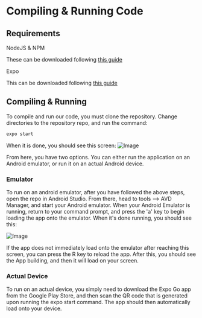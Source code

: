 # Compiling & Running Code

## Requirements
NodeJS & NPM 

These can be downloaded following [this guide](https://www.guru99.com/download-install-node-js.html)

Expo

This can be downloaded following [this guide](https://docs.expo.dev/get-started/installation/)
## Compiling & Running

To compile and run our code, you must clone the repository. Change directories to the repository repo, and run the command:

```bash
expo start
```

When it is done, you should see this screen: 
![Image](https://i.gyazo.com/a4db281020fd3a3f71e7fb94d9784221.png)

From here, you have two options. You can either run the application on an Android emulator, or run it on an actual Android device.

### Emulator
To run on an android emulator, after you have followed the above steps, open the repo in Android Studio. From there, head to tools --> AVD Manager, and start your Android emulator. When your Android Emulator is running, return to your command prompt, and press the 'a' key to begin loading the app onto the emulator. When it's done running, you should see this: 

![Image](https://i.gyazo.com/3ef7cb3453db20b135d64fd35c02629d.png)

If the app does not immediately load onto the emulator after reaching this screen, you can press the R key to reload the app. After this, you should see the App building, and then it will load on your screen.

### Actual Device
To run on an actual device, you simply need to download the Expo Go app from the Google Play Store, and then scan the QR code that is generated upon running the expo start command. The app should then automatically load onto your device.
